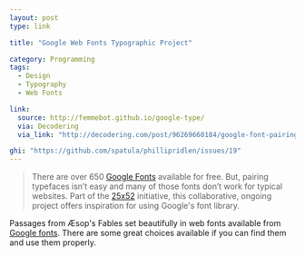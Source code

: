 ```yaml
---
layout: post
type: link

title: "Google Web Fonts Typographic Project"

category: Programming
tags:
  - Design
  - Typography
  - Web Fonts

link:
  source: http://femmebot.github.io/google-type/
  via: Decodering
  via_link: "http://decodering.com/post/96269660184/google-font-pairings"

ghi: "https://github.com/spatula/phillipridlen/issues/19"
---
```


> There are over 650 [Google Fonts](https://www.google.com/fonts) available for free. But, pairing
> typefaces isn’t easy and many of those fonts don’t work for typical websites. Part of the
> [25x52](http://25x52.com/) initiative, this collaborative, ongoing project offers inspiration for
> using Google's font library.

Passages from Æsop's Fables set beautifully in web fonts available from [Google
fonts](http://www.google.com/fonts). There are some great choices available if you can find
them and use them properly.

